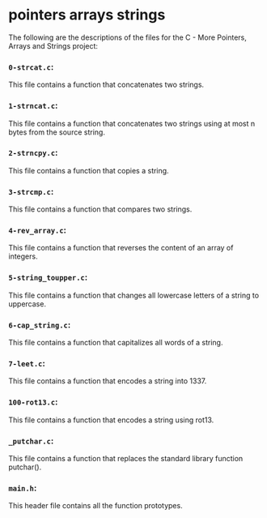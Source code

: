 # pointers arrays strings
 The following are the descriptions of the files for the C - More Pointers, Arrays and Strings project:

### `0-strcat.c`: 
This file contains a function that concatenates two strings.

### `1-strncat.c`: 
This file contains a function that concatenates two strings using at most n bytes from the source string.

### `2-strncpy.c`: 
This file contains a function that copies a string.

### `3-strcmp.c`: 
This file contains a function that compares two strings.

### `4-rev_array.c`: 
This file contains a function that reverses the content of an array of integers.

### `5-string_toupper.c`: 
This file contains a function that changes all lowercase letters of a string to uppercase.

### `6-cap_string.c`: 
This file contains a function that capitalizes all words of a string.

### `7-leet.c`: 
This file contains a function that encodes a string into 1337.

### `100-rot13.c`: 
This file contains a function that encodes a string using rot13.

### `_putchar.c`:
This file contains a function that replaces the standard library function putchar().

### `main.h`: 
This header file contains all the function prototypes.
